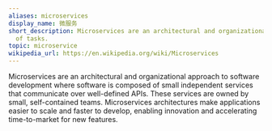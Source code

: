 ```yaml
---
aliases: microservices
display_name: 微服务
short_description: Microservices are an architectural and organizational approach to software development
  of tasks.
topic: microservice
wikipedia_url: https://en.wikipedia.org/wiki/Microservices
---
```

Microservices are an architectural and organizational approach to software development where software is composed of small independent services that communicate over well-defined APIs. These services are owned by small, self-contained teams.
Microservices architectures make applications easier to scale and faster to develop, enabling innovation and accelerating time-to-market for new features.
